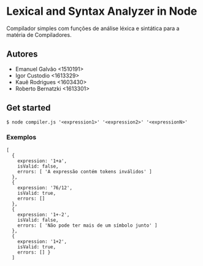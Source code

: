 # Lexical and Syntax Analyzer in Node

Compilador simples com funções de análise léxica e sintática para a matéria de Compiladores.

## Autores

 * Emanuel Galvão <1510191>
 * Igor Custodio <1613329>
 * Kauê Rodrigues <1603430>
 * Roberto Bernatzki <1613301>

## Get started

```shell
$ node compiler.js '<expression1>' '<expression2>' '<expressionN>'
```

### Exemplos

```json5
[
  {
    expression: '1+a',
    isValid: false,
    errors: [ 'A expressão contém tokens inválidos' ]
  },
  {
    expression: '76/12',
    isValid: true,
    errors: []
  },
  {
    expression: '1+-2',
    isValid: false,
    errors: [ 'Não pode ter mais de um símbolo junto' ]
  },
  { 
    expression: '1+2', 
    isValid: true, 
    errors: [] }
  ]

```
